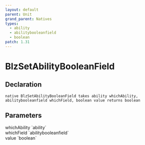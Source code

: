 ```yaml
---
layout: default
parent: Unit
grand_parent: Natives
types:
  - ability
  - abilitybooleanfield
  - boolean
patch: 1.31
---
```


# BlzSetAbilityBooleanField

## Declaration

```
native BlzSetAbilityBooleanField takes ability whichAbility, abilitybooleanfield whichField, boolean value returns boolean
```

## Parameters
<dl>
  <dt>whichAbility `ability`</dt>
  <dd></dd>

  <dt>whichField `abilitybooleanfield`</dt>
  <dd></dd>

  <dt>value `boolean`</dt>
  <dd></dd>
</dl>